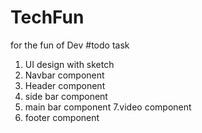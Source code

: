 # TechFun
for the fun of Dev
#todo task
1. UI design with sketch 
2. Navbar component
3. Header component 
4. side bar component 
5. main bar component 
7.video component
6. footer component

